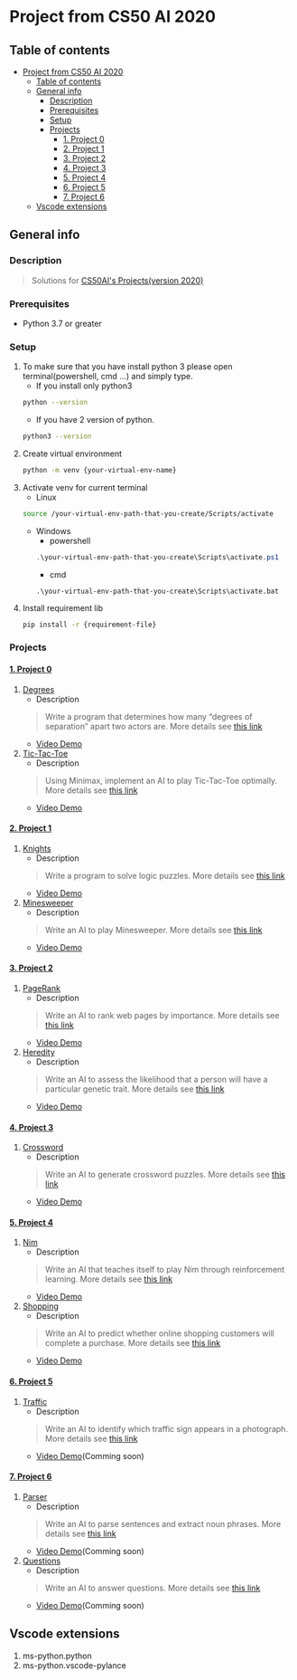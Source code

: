 # Project from CS50 AI 2020

## Table of contents

- [Project from CS50 AI 2020](#project-from-cs50-ai-2020)
  - [Table of contents](#table-of-contents)
  - [General info](#general-info)
    - [Description](#description)
    - [Prerequisites](#prerequisites)
    - [Setup](#setup)
    - [Projects](#projects)
      - [1. Project 0](#1-project-0)
      - [2. Project 1](#2-project-1)
      - [3. Project 2](#3-project-2)
      - [4. Project 3](#4-project-3)
      - [5. Project 4](#5-project-4)
      - [6. Project 5](#6-project-5)
      - [7. Project 6](#7-project-6)
  - [Vscode extensions](#vscode-extensions)

## General info

### Description
   > Solutions for [CS50AI's Projects(version 2020)](https://cs50.harvard.edu/ai/2020/)

### Prerequisites
   * Python 3.7 or greater

### Setup 
1. To make sure that you have install python 3 please open terminal(powershell, cmd ...) and simply type.
   * If you install only python3
   ```bash
   python --version
   ```
   * If you have 2 version of python.
   ```bash
   python3 --version
   ```
2. Create virtual environment
   ```bash
   python -m venv {your-virtual-env-name}
   ```
3. Activate venv for current terminal
   * Linux
   ```bash
   source /your-virtual-env-path-that-you-create/Scripts/activate
   ```
   * Windows
      * powershell
      ```powershell
      .\your-virtual-env-path-that-you-create\Scripts\activate.ps1
      ```
      * cmd
      ```batch
      .\your-virtual-env-path-that-you-create\Scripts\activate.bat
      ```
4. Install requirement lib
   ```sh
   pip install -r {requirement-file}
   ```
      
### Projects

#### [1. Project 0](Project-0)
   1. [Degrees](Project-0/Degrees)
      * Description
      > Write a program that determines how many “degrees of separation” apart two actors are. More details see [this link](https://cs50.harvard.edu/ai/2020/projects/0/degrees/)
      * [Video Demo](https://www.youtube.com/watch?v=_qgQlICwLtQ)
   2. [Tic-Tac-Toe](Project-0/Degrees)
      * Description
      > Using Minimax, implement an AI to play Tic-Tac-Toe optimally. More details see [this link](https://cs50.harvard.edu/ai/2020/projects/0/tictactoe/)
      * [Video Demo](https://www.youtube.com/watch?v=XEAojT9M8eY)

#### [2. Project 1](Project-1)
   1. [Knights](Project-1/Knights)
      * Description
      > Write a program to solve logic puzzles. More details see [this link](https://cs50.harvard.edu/ai/2020/projects/1/knights/)
      * [Video Demo](https://www.youtube.com/watch?v=AImoOh0BRwk)
   2. [Minesweeper](Project-1/Minesweeper)
      * Description
      > Write an AI to play Minesweeper. More details see [this link](https://cs50.harvard.edu/ai/2020/projects/1/minesweeper/)
      * [Video Demo](https://www.youtube.com/watch?v=XEAojT9M8eY)

#### [3. Project 2](Project-2)
   1. [PageRank](Project-2/PageRank)
      * Description
      > Write an AI to rank web pages by importance. More details see [this link](https://cs50.harvard.edu/ai/2020/projects/2/pagerank/)
      * [Video Demo](https://www.youtube.com/watch?v=RAYSn4cAMkA)
   2. [Heredity](Project-2/Heredity)
      * Description
      > Write an AI to assess the likelihood that a person will have a particular genetic trait. More details see [this link](https://cs50.harvard.edu/ai/2020/projects/2/heredity/)
      * [Video Demo](https://www.youtube.com/watch?v=RAYSn4cAMkA)

#### [4. Project 3](Project-3)
   1. [Crossword](Project-3/Crossword)
      * Description
      > Write an AI to generate crossword puzzles. More details see [this link](https://cs50.harvard.edu/ai/2020/projects/3/crossword/)
      * [Video Demo](https://www.youtube.com/watch?v=tFq-rdKfB30)

#### [5. Project 4](Project-4)
   1. [Nim](Project-4/Nim)
      * Description
      > Write an AI that teaches itself to play Nim through reinforcement learning. More details see [this link](https://cs50.harvard.edu/ai/2020/projects/4/nim/)
      * [Video Demo](https://www.youtube.com/watch?v=MnQnJ7-MtiI)
   2. [Shopping](Project-4/Shopping)
      * Description
      > Write an AI to predict whether online shopping customers will complete a purchase. More details see [this link](https://cs50.harvard.edu/ai/2020/projects/4/shopping/)
      * [Video Demo](https://www.youtube.com/watch?v=MnQnJ7-MtiI)

#### [6. Project 5](Project-5)
   1. [Traffic](Project-5/Traffic)
      * Description
      > Write an AI to identify which traffic sign appears in a photograph. More details see [this link](https://cs50.harvard.edu/ai/2020/projects/5/traffic/)
      * [Video Demo](Project-5)(Comming soon)

#### [7. Project 6](Project-6)
   1. [Parser](Project-6/Parser)
      * Description
      > Write an AI to parse sentences and extract noun phrases. More details see [this link](https://cs50.harvard.edu/ai/2020/projects/6/parser/)
      * [Video Demo](Project-6)(Comming soon)
   2. [Questions](Project-6/Questions)
      * Description
      > Write an AI to answer questions. More details see [this link](https://cs50.harvard.edu/ai/2020/projects/6/questions/)
      * [Video Demo](Project-6)(Comming soon)

## Vscode extensions
1. ms-python.python
2. ms-python.vscode-pylance
